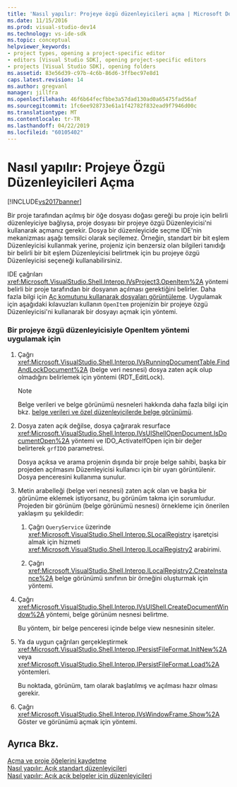 ```yaml
---
title: 'Nasıl yapılır: Projeye özgü düzenleyicileri açma | Microsoft Docs'
ms.date: 11/15/2016
ms.prod: visual-studio-dev14
ms.technology: vs-ide-sdk
ms.topic: conceptual
helpviewer_keywords:
- project types, opening a project-specific editor
- editors [Visual Studio SDK], opening project-specific editors
- projects [Visual Studio SDK], opening folders
ms.assetid: 83e56d39-c97b-4c6b-86d6-3ffbec97e8d1
caps.latest.revision: 14
ms.author: gregvanl
manager: jillfra
ms.openlocfilehash: 46f6b64fecfbbe3a57dad130ad0a65475fad56af
ms.sourcegitcommit: 1fc6ee928733e61a1f42782f832ead9f7946d00c
ms.translationtype: MT
ms.contentlocale: tr-TR
ms.lasthandoff: 04/22/2019
ms.locfileid: "60105402"
---
```

# <a name="how-to-open-project-specific-editors"></a>Nasıl yapılır: Projeye Özgü Düzenleyicileri Açma
[!INCLUDE[vs2017banner](../includes/vs2017banner.md)]

Bir proje tarafından açılmış bir öğe dosyası doğası gereği bu proje için belirli düzenleyiciye bağlıysa, proje dosyası bir projeye özgü Düzenleyicisi'ni kullanarak açmanız gerekir. Dosya bir düzenleyicide seçme IDE'nin mekanizması aşağı temsilci olarak seçilemez. Örneğin, standart bir bit eşlem Düzenleyicisi kullanmak yerine, projeniz için benzersiz olan bilgileri tanıdığı bir belirli bir bit eşlem Düzenleyicisi belirtmek için bu projeye özgü Düzenleyicisi seçeneği kullanabilirsiniz.  
  
 IDE çağrıları <xref:Microsoft.VisualStudio.Shell.Interop.IVsProject3.OpenItem%2A> yöntemi belirli bir proje tarafından bir dosyanın açılması gerektiğini belirler. Daha fazla bilgi için [Aç komutunu kullanarak dosyaları görüntüleme](../extensibility/internals/displaying-files-by-using-the-open-file-command.md). Uygulamak için aşağıdaki kılavuzları kullanın `OpenItem` projenizin bir projeye özgü Düzenleyicisi'ni kullanarak bir dosyayı açmak için yöntemi.  
  
### <a name="to-implement-the-openitem-method-with-a-project-specific-editor"></a>Bir projeye özgü düzenleyicisiyle OpenItem yöntemi uygulamak için  
  
1. Çağrı <xref:Microsoft.VisualStudio.Shell.Interop.IVsRunningDocumentTable.FindAndLockDocument%2A> (belge veri nesnesi) dosya zaten açık olup olmadığını belirlemek için yöntemi (RDT_EditLock).  
  
    > [!NOTE]
    >  Belge verileri ve belge görünümü nesneleri hakkında daha fazla bilgi için bkz. [belge verileri ve özel düzenleyicilerde belge görünümü](../extensibility/document-data-and-document-view-in-custom-editors.md).  
  
2. Dosya zaten açık değilse, dosya çağırarak resurface <xref:Microsoft.VisualStudio.Shell.Interop.IVsUIShellOpenDocument.IsDocumentOpen%2A> yöntemi ve IDO_ActivateIfOpen için bir değer belirterek `grfIDO` parametresi.  
  
     Dosya açıksa ve arama projenin dışında bir proje belge sahibi, başka bir projeden açılmasını Düzenleyicisi kullanıcı için bir uyarı görüntülenir. Dosya penceresini kullanıma sunulur.  
  
3. Metin arabelleği (belge veri nesnesi) zaten açık olan ve başka bir görünüme eklemek istiyorsanız, bu görünüm takma için sorumludur. Projeden bir görünüm (belge görünümü nesnesi) örnekleme için önerilen yaklaşım şu şekildedir:  
  
    1. Çağrı `QueryService` üzerinde <xref:Microsoft.VisualStudio.Shell.Interop.SLocalRegistry> işaretçisi almak için hizmeti <xref:Microsoft.VisualStudio.Shell.Interop.ILocalRegistry2> arabirimi.  
  
    2. Çağrı <xref:Microsoft.VisualStudio.Shell.Interop.ILocalRegistry2.CreateInstance%2A> belge görünümü sınıfının bir örneğini oluşturmak için yöntemi.  
  
4. Çağrı <xref:Microsoft.VisualStudio.Shell.Interop.IVsUIShell.CreateDocumentWindow%2A> yöntemi, belge görünüm nesnesi belirtme.  
  
     Bu yöntem, bir belge penceresi içinde belge view nesnesinin siteler.  
  
5. Ya da uygun çağrıları gerçekleştirmek <xref:Microsoft.VisualStudio.Shell.Interop.IPersistFileFormat.InitNew%2A> veya <xref:Microsoft.VisualStudio.Shell.Interop.IPersistFileFormat.Load%2A> yöntemleri.  
  
     Bu noktada, görünüm, tam olarak başlatılmış ve açılması hazır olması gerekir.  
  
6. Çağrı <xref:Microsoft.VisualStudio.Shell.Interop.IVsWindowFrame.Show%2A> Göster ve görünümü açmak için yöntemi.  
  
## <a name="see-also"></a>Ayrıca Bkz.  
 [Açma ve proje öğelerini kaydetme](../extensibility/internals/opening-and-saving-project-items.md)   
 [Nasıl yapılır: Açık standart düzenleyicileri](../extensibility/how-to-open-standard-editors.md)   
 [Nasıl yapılır: Açık açık belgeler için düzenleyicileri](../extensibility/how-to-open-editors-for-open-documents.md)

